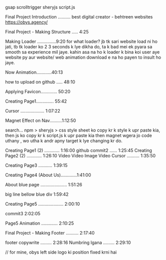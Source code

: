 gsap
scrolltrigger
sheryjs
script.js

Final Project Introduction .......... 
best digital creator - behtreen websites
https://obys.agency/


Final Project - Making Structure ..... 4:25


Making Loader ...............9:20
for what loader?
jb tk sari website load ni ho jati, tb tk loader ko 2 3 seconds k lye dikha do, ta k bad mei ek pyara sa smooth sa experience mil jaye. kahin asa na ho k loader k bina koi user aye website py aur website/ web animation download e na ho payen to insult ho jaye.


Now Animation............40:13

how to upload on github ..... 48:10

Applying Favicon............. 50:20

Creating Page1.............. 55:42

Cursor ................... 1:07:22

Magnet Effect on Nav..........1:12:50

search... npm > sheryjs >  css style sheet ko copy kr k style k upr paste kia, then js ko copy kr k script.js k upr paste kia then magnet wgera jo code uthany , wo utha k andr apny target k lye changing kr do.


Creating Page1 (2) ............ 1:16:00
github commit2 ...... 1:25:45
Creating Page2 (2) ............ 1:26:10
Video
Video Image
Video Cursor .......... 1:35:50

Creating Page3 ........... 1:39:15

Creating Page4 (About Us).............1:41:00

About blue page ..................... 1:51:26

big line bellow blue div 1:59:42

Creating Page5 .................... 2:00:10

commit3 2:02:05

Page5 Animation ............. 2:10:25

Final Project - Making Footer .......... 2:17:40

footer copywrite ......... 2:28:16
Numbring lgana ......... 2:29:10



// for mine, obys left side logo ki position fixed krni hai


